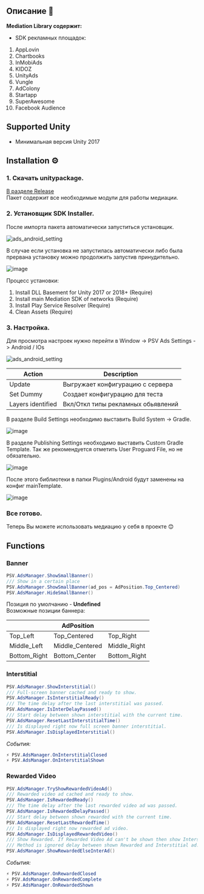 ## Описание 📖
**Mediation Library содержит:**
* SDK рекламных площадок:
1. AppLovin
1. Chartbooks
1. InMobiAds
1. KIDOZ
1. UnityAds
1. Vungle
1. AdColony
1. Startapp
1. SuperAwesome
1. Facebook Audience

## Supported Unity
*  Минимальная версия Unity 2017

## Installation ⚙️
### 1. Скачать unitypackage.
[В разделе Release](https://github.com/cleveradssolutions/MediationSDK/releases/latest)  
Пакет содержит все необходимые модули для работы медиации. <br>
### 2. Установщик SDK Installer.
После импорта пакета автоматически запуститься установщик. <br>

![ads_android_setting](http://drive.google.com/uc?export=view&id=14EE42oMzu4gUNqp0k5ozqvh8KJO-NZkQ)

В случае если установка не запустилась автоматически либо была прервана установку можно продолжить запустив принудительно.

![image](https://drive.google.com/uc?export=view&id=14DCo0I8rFFJgesQ0fAZPFcbR6INchVOV)

Процесс установки:

1. Install DLL Basement for Unity 2017 or 2018+ (Require)
1. Install main Mediation SDK of networks (Require)
1. Install Play Service Resolver (Require)
1. Clean Assets (Require)

### 3. Настройка.
Для просмотра настроек нужно перейти в Window -> PSV Ads Settings -> Android / IOs

![ads_android_setting](http://drive.google.com/uc?export=view&id=1dCyMybCKjIBRBpYpQKivhCkqQqQzqW0C)

|Action|Description|
| --- | --- |
| Update | Выгружает конфигурацию с сервера|
| Set Dummy| Создает конфигурацию для теста|
| Layers identified | Вкл/Откл типы рекламных обьявлений |

В разделе Build Settings необходимо выставить Build System -> Gradle.
 
![image](https://drive.google.com/uc?export=view&id=1BxWC8Ic3gvUxK5NeN16Ifwuu5dsmlvOA)

В разделе Publishing Settings необходимо выставить Custom Gradle Template. Так же рекомендуется отметить User Proguard File, но не обязательно.

![image](https://drive.google.com/uc?export=view&id=1TiqVJbkK9u06uTmAtWNOrFkX45um2-OD)

После этого библиотеки в папки Plugins/Android будут заменены на конфиг mainTemplate. 

![image](https://drive.google.com/uc?export=view&id=1pmKf2gZ_iPDgxgEvgBnegFcUkivxp0jw)
 
### Все готово.
Теперь Вы можете использовать медиацию у себя в проекте 😊


## Functions
### Banner
```csharp
PSV.AdsManager.ShowSmallBanner()
/// Show in a certain place
PSV.AdsManager.ShowSmallBanner(ad_pos = AdPosition.Top_Centered) 
PSV.AdsManager.HideSmallBanner()
``` 
Позиция по умолчанию - **Undefined**<br/>
Возможные позиции баннера:

| |AdPosition| |
| --- | --- | --- |
| Top_Left | Top_Centered | Top_Right |
| Middle_Left| Middle_Centered| Middle_Right|
| Bottom_Right| Bottom_Center| Bottom_Right|

### Interstitial
```csharp
PSV.AdsManager.ShowInterstitial()
/// Full-screen banner cached and ready to show.
PSV.AdsManager.IsInterstitialReady()
/// The time delay after the last interstitial was passed.
PSV.AdsManager.IsInterDelayPassed()
/// Start delay between shown interstitial with the current time.
PSV.AdsManager.ResetLastInterstitialTime()
/// Is displayed right now full screen banner interstitial.
PSV.AdsManager.IsDisplayedInterstitial()
```

_События:_ 
```csharp
⚡️ PSV.AdsManager.OnInterstitialClosed
⚡️ PSV.AdsManager.OnInterstitialShown
```

### Rewarded Video
```csharp
PSV.AdsManager.TryShowRewardedVideoAd()
/// Rewarded video ad cached and ready to show.
PSV.AdsManager.IsRewardedReady()
/// The time delay after the last rewarded video ad was passed.
PSV.AdsManager.IsRewardedDelayPassed()
/// Start delay between shown rewarded with the current time.
PSV.AdsManager.ResetLastRewardedTime()
/// Is displayed right now rewarded ad video.
PSV.AdsManager.IsDisplayedRewardedVideo()
/// Show Rewarded. If Rewarded Video Ad can't be shown then show Interstitial Ad.
/// Method is ignored delay between shown Rewarded and Interstitial ad.
PSV.AdsManager.ShowRewardedElseInterAd()
```
_События:_

```csharp
⚡️ PSV.AdsManager.OnRewardedClosed
⚡️ PSV.AdsManager.OnRewardedComplete
⚡️ PSV.AdsManager.OnRewardedShown
```
